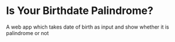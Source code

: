 # Is Your Birthdate Palindrome?
 A web app which takes date of birth as input and show whether it is palindrome or not 
